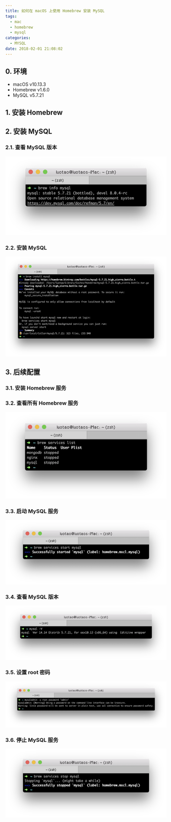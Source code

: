 ```yaml
---
title: 如何在 macOS 上使用 Homebrew 安装 MySQL
tags:
  - mac
  - homebrew
  - mysql
categories:
  - MYSQL
date: 2018-02-01 21:08:02
---
```


## 0. 环境

* macOS v10.13.3
* Homebrew v1.6.0
* MySQL v5.7.21


## 1. 安装 Homebrew

<script src="https://gist.github.com/luotaoyeah/855a4fb8f59e550eb67edc2d7ee34874.js"></script>

## 2. 安装 MySQL

### 2.1. 查看 MySQL 版本

<script src="https://gist.github.com/luotaoyeah/8aae32f9e0e517f7d1f0619cce36c499.js"></script>

![](/images/how-to-install-mysql-on-mac-using-brew/how-to-install-mysql-on-mac-using-brew-01.png)

### 2.2. 安装 MySQL

<script src="https://gist.github.com/luotaoyeah/6edf7b1a0cdcb80e04b8e6579477c751.js"></script>

![](/images/how-to-install-mysql-on-mac-using-brew/how-to-install-mysql-on-mac-using-brew-02.png)

## 3. 后续配置
### 3.1. 安装 Homebrew 服务

<script src="https://gist.github.com/luotaoyeah/aa4b4f9a58dbdde8a8e70af46e9e2139.js"></script>

### 3.2. 查看所有 Homebrew 服务

<script src="https://gist.github.com/luotaoyeah/548d4bc65cb90eecf9deb82c4874edfb.js"></script>

![](/images/how-to-install-mysql-on-mac-using-brew/how-to-install-mysql-on-mac-using-brew-03.png)

### 3.3. 启动 MySQL 服务

<script src="https://gist.github.com/luotaoyeah/35274c82aa2faabbcafe96b57b11f1a7.js"></script>

![](/images/how-to-install-mysql-on-mac-using-brew/how-to-install-mysql-on-mac-using-brew-04.png)

### 3.4. 查看 MySQL 版本

<script src="https://gist.github.com/luotaoyeah/59c18ea3102c24a0dcdc1746155c2586.js"></script>

![](/images/how-to-install-mysql-on-mac-using-brew/how-to-install-mysql-on-mac-using-brew-05.png)

### 3.5. 设置 root 密码

<script src="https://gist.github.com/luotaoyeah/38c559df3f57e3d1cba5f0473d808463.js"></script>

![](/images/how-to-install-mysql-on-mac-using-brew/how-to-install-mysql-on-mac-using-brew-06.png)

### 3.6. 停止 MySQL 服务

<script src="https://gist.github.com/luotaoyeah/88a18b10c59bef42ca350c00cd1e82d7.js"></script>

![](/images/how-to-install-mysql-on-mac-using-brew/how-to-install-mysql-on-mac-using-brew-07.png)
